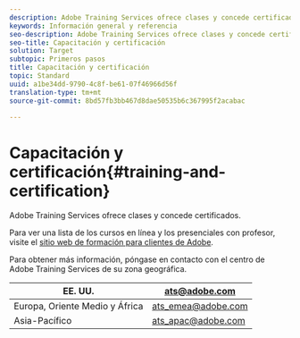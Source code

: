 ```yaml
---
description: Adobe Training Services ofrece clases y concede certificados.
keywords: Información general y referencia
seo-description: Adobe Training Services ofrece clases y concede certificados.
seo-title: Capacitación y certificación
solution: Target
subtopic: Primeros pasos
title: Capacitación y certificación
topic: Standard
uuid: a1be34dd-9790-4c8f-be61-07f46966d56f
translation-type: tm+mt
source-git-commit: 8bd57fb3bb467d8dae50535b6c367995f2acabac

---
```



# Capacitación y certificación{#training-and-certification}

Adobe Training Services ofrece clases y concede certificados.

Para ver una lista de los cursos en línea y los presenciales con profesor, visite el [sitio web de formación para clientes de Adobe](https://training.adobe.com/training/courses.html#solution=adobeTarget).

Para obtener más información, póngase en contacto con el centro de Adobe Training Services de su zona geográfica.

| EE. UU. | [ats@adobe.com](mailto:ats@adobe.com) |
|---|---|
| Europa, Oriente Medio y África | [ats_emea@adobe.com](mailto:ats_emea@adobe.com) |
| Asia-Pacífico | [ats_apac@adobe.com](mailto:ats_apac@adobe.com) |

